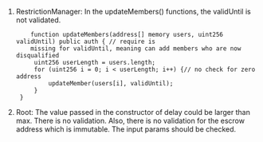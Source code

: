 1) RestrictionManager:
   In the updateMembers() functions, the validUntil is not validated.
   
   ```
       function updateMembers(address[] memory users, uint256 validUntil) public auth { // require is 
       missing for validUntil, meaning can add members who are now disqualified
        uint256 userLength = users.length;
        for (uint256 i = 0; i < userLength; i++) {// no check for zero address
            updateMember(users[i], validUntil);
        }
    }
   ```


2) Root:
   The value passed in the constructor of delay could be larger than max. There is no validation.
   Also, there is no validation for the escrow address which is immutable. The input params should be checked.